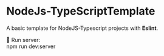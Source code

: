 # NodeJs-TypeScriptTemplate
A basic template for NodeJS-Typescript projects with <strong>Eslint</strong>.

:pushpin: Run server:</br>
npm run dev:server
